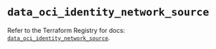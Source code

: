 # `data_oci_identity_network_source`

Refer to the Terraform Registry for docs: [`data_oci_identity_network_source`](https://registry.terraform.io/providers/hashicorp/oci/7.19.0/docs/data-sources/identity_network_source).
